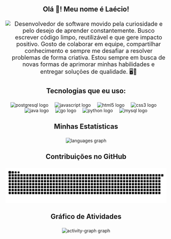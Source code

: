 <br clear="both">

<h2 align="center">Olá 👋! Meu nome é Laécio!</h2>

###

<p align="center">
  <img align="left" height="156" src="https://media1.giphy.com/media/v1.Y2lkPTc5MGI3NjExN2t2d3FkOTdmemRpcjhmNW8wa3I2ZjdwdG82NTJ3NWJxc3ZobDJtayZlcD12MV9pbnRlcm5hbF9naWZfYnlfaWQmY3Q9Zw/jBOOXxSJfG8kqMxT11/giphy.gif" />
  <span style="font-size: 18px;">Desenvolvedor de software movido pela curiosidade e pelo desejo de aprender constantemente. Busco escrever código limpo, reutilizável e que gere impacto positivo. Gosto de colaborar em equipe, compartilhar conhecimento e sempre me desafiar a resolver problemas de forma criativa. Estou sempre em busca de novas formas de aprimorar minhas habilidades e entregar soluções de qualidade. 🖥️🚀</span>
</p>

###

<h2 align="center">Tecnologias que eu uso:</h2>

### 

<div align="center">
  <img src="https://cdn.jsdelivr.net/gh/devicons/devicon/icons/postgresql/postgresql-original.svg" height="32" alt="postgresql logo" />
  <img width="12" />
  <img src="https://cdn.jsdelivr.net/gh/devicons/devicon/icons/javascript/javascript-original.svg" height="32" alt="javascript logo" />
  <img width="12" />
  <img src="https://cdn.jsdelivr.net/gh/devicons/devicon/icons/html5/html5-original.svg" height="32" alt="html5 logo" />
  <img width="12" />
  <img src="https://cdn.jsdelivr.net/gh/devicons/devicon/icons/css3/css3-original.svg" height="32" alt="css3 logo" />
  <img width="12" />
  <img src="https://cdn.jsdelivr.net/gh/devicons/devicon/icons/java/java-original.svg" height="32" alt="java logo" />
  <img width="12" />
  <img src="https://cdn.jsdelivr.net/gh/devicons/devicon/icons/go/go-original.svg" height="32" alt="go logo" />
  <img width="12" />
  <img src="https://cdn.jsdelivr.net/gh/devicons/devicon/icons/python/python-original.svg" height="32" alt="python logo" />
  <img width="12" />
  <img src="https://cdn.jsdelivr.net/gh/devicons/devicon/icons/mysql/mysql-original.svg" height="32" alt="mysql logo" />
</div>

###

<h2 align="center">Minhas Estatísticas</h2>

### 

<div align="center">
  <img src="https://github-readme-stats.vercel.app/api/top-langs?username=laeciodev&locale=en&hide_title=false&layout=compact&card_width=320&langs_count=5&theme=github_dark&hide_border=true" height="150" alt="languages graph"  />
</div>

###

<h2 align="center">Contribuições no GitHub</h2>

### 

<picture align="center">
  <source media="(prefers-color-scheme: dark)" srcset="https://raw.githubusercontent.com/laeciodev/laeciodev/output/github-contribution-grid-snake-dark.svg">
  <source media="(prefers-color-scheme: light)" srcset="https://raw.githubusercontent.com/laeciodev/laeciodev/output/github-contribution-grid-snake-dark.svg">
  <img align="center" alt="github contribution grid snake animation" src="https://raw.githubusercontent.com/laeciodev/laeciodev/output/github-contribution-grid-snake.svg">
</picture>

###

<h2 align="center">Gráfico de Atividades</h2>

### 

<div align="center">
  <img src="https://github-readme-activity-graph.vercel.app/graph?username=laeciodev&radius=16&theme=github-dark&area=false&order=5&hide_border=true&hide_title=true" height="300" alt="activity-graph graph"  />
</div>
